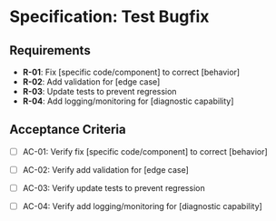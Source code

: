 # Specification: Test Bugfix

## Requirements

- **R-01**: Fix [specific code/component] to correct [behavior]
- **R-02**: Add validation for [edge case]
- **R-03**: Update tests to prevent regression
- **R-04**: Add logging/monitoring for [diagnostic capability]

## Acceptance Criteria

- [ ] AC-01: Verify fix [specific code/component] to correct [behavior]
- [ ] AC-02: Verify add validation for [edge case]
- [ ] AC-03: Verify update tests to prevent regression
- [ ] AC-04: Verify add logging/monitoring for [diagnostic capability]

